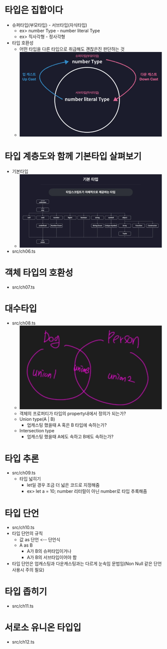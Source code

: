 # 타입은 집합이다
* 슈퍼타입(부모타입) - 서브타입(자식타입)
    - ex> number Type - number literal Type
    - ex> 직사각형 - 정사각형
* 타입 호환성
    - 어떤 타입을 다른 타입으로 취급해도 괜찮은진 판단하는 것
    - ![](images/casting.png)
# 타입 계층도와 함께 기본타입 살펴보기 
* 기본타입
    - ![](images/typescript_types.png)
* src/ch06.ts
# 객체 타입의 호환성
* src/ch07.ts
# 대수타입
* src/ch08.ts
    - ![union](images/union.png)
    - 객체의 프로퍼티가 타입의 property내에서 정의가 되는가?
    - Union type(A | B)
        - 업캐스팅 했을때 A 혹은 B 타입에 속하는가?
    - Intersection type
        - 업캐스팅 했을때 A에도 속하고 B에도 속하는가?
# 타입 추론
* src/ch09.ts
    - 타입 넓히기
        - let일 경우 조금 더 넓은 코드로 지정해줌
        - ex> let a = 10; number 리터럴이 아닌 number로 타입 추록해줌
# 타입 단언
* src/ch10.ts
* 타입 단언의 규칙
    - 값 as 단언 <-- 단언식
    - A as B
        - A가 B의 슈퍼타입이거나
        - A가 B의 서브타입이어야 함
* 타입 단언은 업캐스팅과 다운캐스팅과는 다르게 눈속임 문법임(Non Null 같은 단언 사용시 주의 필요)

# 타입 좁히기
* src/ch11.ts
# 서로소 유니온 타입입
* src/ch12.ts